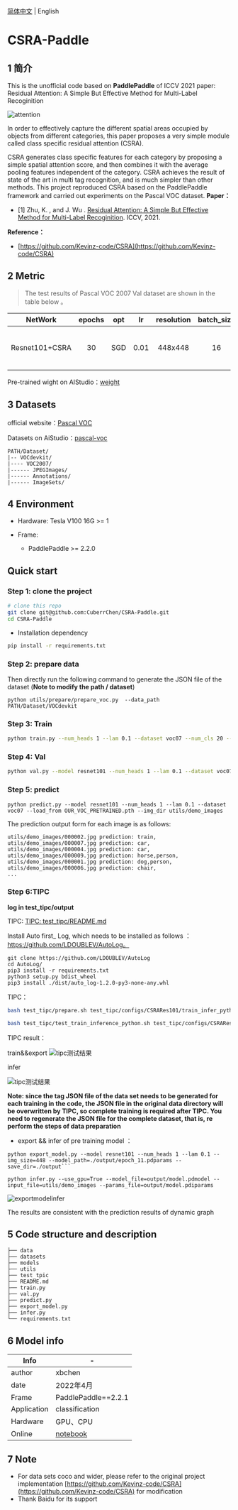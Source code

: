   [简体中文](README.md) | English

# CSRA-Paddle

## 1 简介
This is the unofficial code based on **PaddlePaddle** of ICCV 2021 paper:<br>
Residual Attention: A Simple But Effective Method for Multi-Label Recoginition<br>

![attention](utils/pipeline.PNG)

In order to effectively capture the different spatial areas occupied by objects from different categories, this paper proposes a very simple module called class specific residual attention (CSRA).

CSRA generates class specific features for each category by proposing a simple spatial attention score, and then combines it with the average pooling features independent of the category. CSRA achieves the result of state of the art in multi tag recognition, and is much simpler than other methods.
This project reproduced CSRA based on the PaddlePaddle framework and carried out experiments on the Pascal VOC dataset.
**Paper：**
- [1] Zhu, K. , and J. Wu . [Residual Attention: A Simple But Effective Method for Multi-Label Recoginition](https://arxiv.org/abs/2108.02456). ICCV, 2021. 

**Reference：**
- [https://github.com/Kevinz-code/CSRA](https://github.com/Kevinz-code/CSRA)

## 2 Metric
>The test results of Pascal VOC 2007 Val dataset are shown in the table below 。

|NetWork |epochs|opt|lr|resolution|batch_size|dataset|card|mAP|weight|log|
| :---: | :---: | :---: |:---: | :---: | :---: | :---: | :---: | :---: | :---: | :---: |
|Resnet101+CSRA|30|SGD|0.01|448x448|16|VOC2007|1xV100|94.7(94.697)|(链接: https://pan.baidu.com/s/1FAJGVQRpOj_gdG8m70Qwqg?pwd=4w2u 提取码: 4w2u 复制这段内容后打开百度网盘手机App，操作更方便哦)|[log](output/train.log)|

Pre-trained wight on AIStudio：[weight](https://aistudio.baidu.com/aistudio/datasetdetail/137949)

## 3 Datasets
official website：[Pascal VOC](http://host.robots.ox.ac.uk/pascal/VOC/voc2007/index.html)

Datasets on AiStudio：[pascal-voc](https://aistudio.baidu.com/aistudio/datasetdetail/4379)
```
PATH/Dataset/
|-- VOCdevkit/
|---- VOC2007/
|------ JPEGImages/
|------ Annotations/
|------ ImageSets/
```

## 4 Environment

- Hardware: Tesla V100 16G >= 1

- Frame:
    - PaddlePaddle >= 2.2.0
    
## Quick start

### Step 1: clone the project

```bash
# clone this repo
git clone git@github.com:CuberrChen/CSRA-Paddle.git
cd CSRA-Paddle
```

- Installation dependency

```bash
pip install -r requirements.txt
```
### Step 2: prepare data

Then directly run the following command to generate the JSON file of the dataset (**Note to modify the path / dataset**)
```shell
python utils/prepare/prepare_voc.py  --data_path PATH/Dataset/VOCdevkit
```

### Step 3: Train

```bash
python train.py --num_heads 1 --lam 0.1 --dataset voc07 --num_cls 20 --save_dir=./checkpoint
```

### Step 4: Val

```bash
python val.py --model resnet101 --num_heads 1 --lam 0.1 --dataset voc07 --num_cls 20  --load_from /PATH/MODEL.pdparams
```

### Step 5: predict
```shell
python predict.py --model resnet101 --num_heads 1 --lam 0.1 --dataset voc07 --load_from OUR_VOC_PRETRAINED.pth --img_dir utils/demo_images
```

The prediction output form for each image is as follows:
```shell
utils/demo_images/000002.jpg prediction: train,
utils/demo_images/000007.jpg prediction: car,
utils/demo_images/000004.jpg prediction: car,
utils/demo_images/000009.jpg prediction: horse,person,
utils/demo_images/000001.jpg prediction: dog,person,
utils/demo_images/000006.jpg prediction: chair,
...
```

### Step 6:TIPC

**log  in test_tipc/output**

TIPC: [TIPC: test_tipc/README.md](test_tipc/README.md)

Install Auto first_ Log, which needs to be installed as follows ：https://github.com/LDOUBLEV/AutoLog。
```shell
git clone https://github.com/LDOUBLEV/AutoLog
cd AutoLog/
pip3 install -r requirements.txt
python3 setup.py bdist_wheel
pip3 install ./dist/auto_log-1.2.0-py3-none-any.whl
```
TIPC：
```bash
bash test_tipc/prepare.sh test_tipc/configs/CSRARes101/train_infer_python.txt 'lite_train_lite_infer'

bash test_tipc/test_train_inference_python.sh test_tipc/configs/CSRARes101/train_infer_python.txt 'lite_train_lite_infer'
```
TIPC result：

train&&export
![tipc测试结果](test_tipc/docs/trainexport.png)

infer

![tipc测试结果](test_tipc/docs/infer.png)

**Note: since the tag JSON file of the data set needs to be generated for each training in the code, the JSON file in the original data directory will be overwritten by TIPC, so complete training is required after TIPC. You need to regenerate the JSON file for the complete dataset, that is, re perform the steps of data preparation**

- export && infer of pre training model ：
```shell
python export_model.py --model resnet101 --num_heads 1 --lam 0.1 --img_size=448 --model_path=./output/epoch_11.pdparams --save_dir=./output```
```

```shell
python infer.py --use_gpu=True --model_file=output/model.pdmodel --input_file=utils/demo_images --params_file=output/model.pdiparams
```

![exportmodelinfer](test_tipc/docs/exportmodelinfer.png)

The results are consistent with the prediction results of dynamic graph

## 5 Code structure and description
```
├── data
├── datasets
├── models
├── utils
├── test_tpic
├── README.md
├── train.py
├── val.py   
├── predict.py
├── export_model.py
├── infer.py
└── requirements.txt              
```

## 6 Model info

| Info | - |
| --- | --- |
| author | xbchen|
| date | 2022年4月 |
| Frame | PaddlePaddle==2.2.1 |
| Application | classification|
| Hardware| GPU、CPU |
| Online| [notebook](https://aistudio.baidu.com/aistudio/projectdetail/3774572)|

## 7 Note

- For data sets coco and wider, please refer to the original project implementation [https://github.com/Kevinz-code/CSRA](https://github.com/Kevinz-code/CSRA)
 for modification
- Thank Baidu for its support